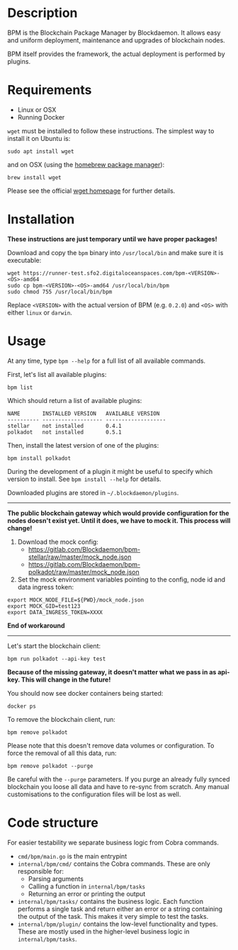 # Description

BPM is the Blockchain Package Manager by Blockdaemon. It allows easy and uniform deployment, maintenance and upgrades of blockchain nodes.

BPM itself provides the framework, the actual deployment is performed by plugins.

# Requirements

- Linux or OSX
- Running Docker

`wget` must be installed to follow these instructions. The simplest way to install it on Ubuntu is:

	sudo apt install wget

and on OSX (using the [homebrew package manager](https://brew.sh/)):

	brew install wget

Please see the official [wget homepage](https://www.gnu.org/software/wget/) for further details.

# Installation

**These instructions are just temporary until we have proper packages!**

Download and copy the `bpm` binary into `/usr/local/bin` and make sure it is executable:

	wget https://runner-test.sfo2.digitaloceanspaces.com/bpm-<VERSION>-<OS>-amd64
	sudo cp bpm-<VERSION>-<OS>-amd64 /usr/local/bin/bpm
	sudo chmod 755 /usr/local/bin/bpm

Replace `<VERSION>` with the actual version of BPM (e.g. `0.2.0`) and `<OS>` with either `linux` or `darwin`.

# Usage

At any time, type `bpm --help` for a full list of all available commands.

First, let's list all available plugins:

	bpm list

Which should return a list of available plugins:

    NAME       INSTALLED VERSION   AVAILABLE VERSION
    ---------- ------------------- -------------------
    stellar    not installed       0.4.1
    polkadot   not installed       0.5.1

Then, install the latest version of one of the plugins:

	bpm install polkadot

During the development of a plugin it might be useful to specify which version to install. See `bpm install --help` for details.

Downloaded plugins are stored in `~/.blockdaemon/plugins`.

----

**The public blockchain gateway which would provide configuration for the nodes doesn't exist yet. Until it does, we have to mock it. This process will change!**

1. Download the mock config:
	- https://gitlab.com/Blockdaemon/bpm-stellar/raw/master/mock_node.json
	- https://gitlab.com/Blockdaemon/bpm-polkadot/raw/master/mock_node.json
2. Set the mock environment variables pointing to the config, node id and data ingress token:
```
export MOCK_NODE_FILE=${PWD}/mock_node.json
export MOCK_GID=test123
export DATA_INGRESS_TOKEN=XXXX
```

**End of workaround**

----

Let's start the blockchain client:

	bpm run polkadot --api-key test

**Because of the missing gateway, it doesn't matter what we pass in as api-key. This will change in the future!**

You should now see docker containers being started:

    docker ps

To remove the blockchain client, run:

	bpm remove polkadot

Please note that this doesn't remove data volumes or configuration. To force the removal of all this data, run:

	bpm remove polkadot --purge

Be careful with the `--purge` parameters. If you purge an already fully synced blockchain you loose all data and have to re-sync from scratch. Any manual customisations to the configuration files will be lost as well.

# Code structure

For easier testability we separate business logic from Cobra commands.

- `cmd/bpm/main.go` is the main entrypint
- `internal/bpm/cmd/` contains the Cobra commands. These are only responsible for:
	- Parsing arguments
	- Calling a function in `internal/bpm/tasks`
	- Returning an error or printing the output
- `internal/bpm/tasks/` contains the business logic. Each function performs a single task and return either an error or a string containing the output of the task. This makes it very simple to test the tasks.
- `internal/bpm/plugin/` contains the low-level functionality and types. These are mostly used in the higher-level business logic in `internal/bpm/tasks`.
